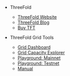 - ThreeFold
  - [ThreeFold Website](https://threefold.io/)
  - [ThreeFold Blog](https://threefold.io/blog)
  - [Buy TFT](@how_to_buy)
- ThreeFold Grid Tools
  - [Grid Dashboard](https://dashboard.grid.tf/)
  - [Grid Capacity Explorer](https://dashboard.grid.tf/explorer/statistics/)
  - [Playground: Mainnet](https://play.grid.tf/)
  - [Playground: Testnet](https://play.test.grid.tf/)
  - [Manual](https://library.threefold.me/info/manual/#/manual__manual3_home_new)

  <!-- - [TF Token Stats](https://tokenstats.threefoldtoken.com/) -->
  <!-- - [TFGrid Demo](https://demo.testnet.grid.tf/)
  - [3Bot Deployment](https://manual-testnet.threefold.io/#/getting_started_3bot) -->